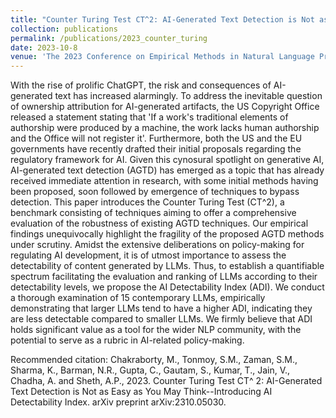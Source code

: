 ```yaml
---
title: "Counter Turing Test CT^2: AI-Generated Text Detection is Not as Easy as You May Think -- Introducing AI Detectability Index"
collection: publications
permalink: /publications/2023_counter_turing
date: 2023-10-8
venue: 'The 2023 Conference on Empirical Methods in Natural Language Processing'
---
```

With the rise of prolific ChatGPT, the risk and consequences of AI-generated text has increased alarmingly. To address the inevitable question of ownership attribution for AI-generated artifacts, the US Copyright Office released a statement stating that 'If a work's traditional elements of authorship were produced by a machine, the work lacks human authorship and the Office will not register it'. Furthermore, both the US and the EU governments have recently drafted their initial proposals regarding the regulatory framework for AI. Given this cynosural spotlight on generative AI, AI-generated text detection (AGTD) has emerged as a topic that has already received immediate attention in research, with some initial methods having been proposed, soon followed by emergence of techniques to bypass detection. This paper introduces the Counter Turing Test (CT^2), a benchmark consisting of techniques aiming to offer a comprehensive evaluation of the robustness of existing AGTD techniques. Our empirical findings unequivocally highlight the fragility of the proposed AGTD methods under scrutiny. Amidst the extensive deliberations on policy-making for regulating AI development, it is of utmost importance to assess the detectability of content generated by LLMs. Thus, to establish a quantifiable spectrum facilitating the evaluation and ranking of LLMs according to their detectability levels, we propose the AI Detectability Index (ADI). We conduct a thorough examination of 15 contemporary LLMs, empirically demonstrating that larger LLMs tend to have a higher ADI, indicating they are less detectable compared to smaller LLMs. We firmly believe that ADI holds significant value as a tool for the wider NLP community, with the potential to serve as a rubric in AI-related policy-making.

Recommended citation: Chakraborty, M., Tonmoy, S.M., Zaman, S.M., Sharma, K., Barman, N.R., Gupta, C., Gautam, S., Kumar, T., Jain, V., Chadha, A. and Sheth, A.P., 2023. Counter Turing Test CT^ 2: AI-Generated Text Detection is Not as Easy as You May Think--Introducing AI Detectability Index. arXiv preprint arXiv:2310.05030.
